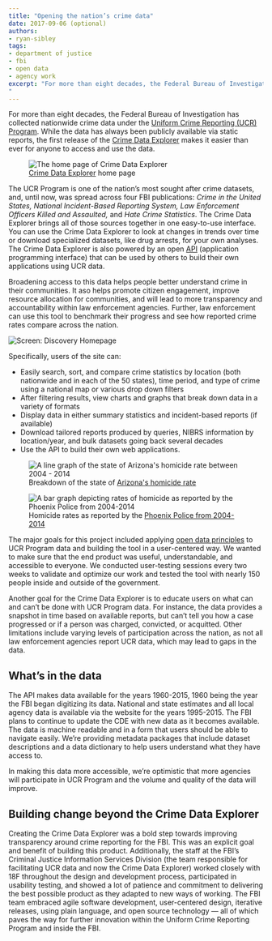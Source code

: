 ```yaml
---
title: "Opening the nation’s crime data"
date: 2017-09-06 (optional)
authors: 
- ryan-sibley
tags:
- department of justice
- fbi
- open data
- agency work
excerpt: "For more than eight decades, the Federal Bureau of Investigation has collected nationwide crime data under the Uniform Crime Reporting (UCR) Program. While the data has always been publicly available via static reports, the first release of the Crime Data Explorer makes it easier than ever for anyone to access and use the data. 
"
---
```


For more than eight decades, the Federal Bureau of Investigation has collected nationwide crime data under the [Uniform Crime Reporting (UCR) Program](https://ucr.fbi.gov/). While the data has always been publicly available via static reports, the first release of the [Crime Data Explorer](https://crime-data-explorer.fr.cloud.gov/) makes it easier than ever for anyone to access and use the data. 

<figure>
	<img class="image-shadowed" src="{{site.baseurl}}/assets/blog/fbi-crime-data/crime-data-explorer-home.png" alt="The home page of Crime Data Explorer"/>
   	<figcaption><a href="https://crime-data-explorer.fr.cloud.gov/">Crime Data Explorer</a> home page</figcaption>
</figure>


The UCR Program is one of the nation’s most sought after crime datasets, and, until now, was spread across four FBI publications: _Crime in the United States, National Incident-Based Reporting System, Law Enforcement Officers Killed and Assaulted,_ and _Hate Crime Statistics_. The Crime Data Explorer brings all of those sources together in one easy-to-use interface. You can use the Crime Data Explorer to look at changes in trends over time or download specialized datasets, like drug arrests, for your own analyses. The Crime Data Explorer is also powered by an open [API](https://crime-data-explorer.fr.cloud.gov/api) (application programming interface) that can be used by others to build their own applications using UCR data.

Broadening access to this data helps people better understand crime in their communities. It aso helps promote citizen engagement, improve resource allocation for communities, and will lead to more transparency and accountability within law enforcement agencies. Further, law enforcement can use this tool to benchmark their progress and see how reported crime rates compare across the nation.


![Screen: Discovery Homepage]({{site.baseurl}}/assets/blog/fbi-crime-data/az-breakdown.gif)


Specifically, users of the site can:

- Easily search, sort, and compare crime statistics by location (both nationwide and in each of the 50 states), time period, and type of crime using a national map or various drop down filters
- After filtering results, view charts and graphs that break down data in a variety of formats 
- Display data in either summary statistics and incident-based reports (if available) 
- Download tailored reports produced by queries, NIBRS information by location/year, and bulk datasets going back several decades
- Use the API to build their own web applications.


<figure>
	<img class="image-shadowed" src="{{site.baseurl}}/assets/blog/fbi-crime-data/homicide-line-graph.png" alt="A line graph of the state of Arizona's homicide rate between 2004 - 2014"/>
   	<figcaption>Breakdown of the state of <a href="https://crime-data-explorer.fr.cloud.gov/explorer/state/arizona/homicide">Arizona's homicide rate</a></figcaption>
</figure>

<figure>
	<img class="image-shadowed" src="{{site.baseurl}}/assets/blog/fbi-crime-data/homicide-bar-graph.png" alt="A bar graph depicting rates of homicide as reported by the Phoenix Police from 2004-2014"/>
	<figcaption>Homicide rates as reported by the <a href="https://crime-data-explorer.fr.cloud.gov/explorer/agency/AZ0072300/homicide">Phoenix Police from 2004-2014</a></figcaption>
</figure>

The major goals for this project included applying [open data principles](https://project-open-data.cio.gov/principles/) to UCR Program data and building the tool in a user-centered way. We wanted to make sure that the end product was useful, understandable, and accessible to everyone. We conducted user-testing sessions every two weeks to validate and optimize our work and tested the tool with nearly 150 people inside and outside of the government. 

Another goal for the Crime Data Explorer is to educate users on what can and can’t be done with UCR Program data. For instance, the data provides a snapshot in time based on available reports, but can’t tell you how a case progressed or if a person was charged, convicted, or acquitted. Other limitations include varying levels of participation across the nation, as not all law enforcement agencies report UCR data, which may lead to gaps in the data.

## What’s in the data

The API makes data available for the years 1960-2015, 1960 being the year the FBI began digitizing its data. National and state estimates and all local agency data is available via the website for the years 1995-2015. The FBI plans to continue to update the CDE with new data as it becomes available. The data is machine readable and in a form that users should be able to navigate easily. We’re providing metadata packages that include dataset descriptions and a data dictionary to help users understand what they have access to. 

In making this data more accessible, we’re optimistic that more agencies will participate in UCR Program and the volume and quality of the data will improve. 

## Building change beyond the Crime Data Explorer

Creating the Crime Data Explorer was a bold step towards improving transparency around crime reporting for the FBI. This was an explicit goal and benefit of building this product. Additionally, the staff at the FBI’s Criminal Justice Information Services Division (the team responsible for facilitating UCR data and now the Crime Data Explorer) worked closely with 18F throughout the design and development process, participated in usability testing, and showed a lot of patience and commitment to delivering the best possible product as they adapted to new ways of working. The FBI team embraced agile software development, user-centered design, iterative releases, using plain language, and open source technology — all of which paves the way for further innovation within the Uniform Crime Reporting Program and inside the FBI.  








